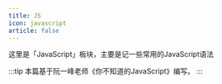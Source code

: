 ```yaml
---
title: JS
icon: javascript
article: false
---
```


这里是「JavaScript」板块，主要是记一些常用的JavaScript语法

:::tip
本篇基于阮一峰老师《你不知道的JavaScript》编写。
:::


